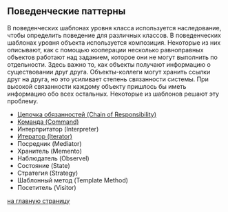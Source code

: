 Поведенческие паттерны
-------------------------
В поведенческих шаблонах уровня класса используется наследование, чтобы определить поведение для различных классов. 
В поведенческих шаблонах уровня объекта используется композиция. Некоторые из них описывают, как с помощью 
кооперации несколько равноправных объектов работают над заданием, которое они не могут выполнить по отдельности. 
Здесь важно то, как объекты получают информацию о существовании друг друга. 
Объекты-коллеги могут хранить ссылки друг на друга, но это усиливает степень связанности системы. 
При высокой связанности каждому объекту пришлось бы иметь информацию обо всех остальных.
Некоторые из шаблонов решают эту проблему.

 - [Цепочка обязанностей (Chain of Responsibility)](https://github.com/EvgeniyShipov/patterns/tree/master/src/main/java/ru/shipov/patterns/behavioral/Chain_of_Responsibility)
 - [Команда (Command)](https://github.com/EvgeniyShipov/patterns/tree/master/src/main/java/ru/shipov/patterns/behavioral/Command)
 - Интерпритатор (Interpreter)
 - [Итератор (Iterator)](https://github.com/EvgeniyShipov/patterns/tree/master/src/main/java/ru/shipov/patterns/behavioral/Iterator)
 - Посредник (Mediator)
 - Хранитель (Memento)
 - Наблюдатель (Observel)
 - Состояние (State)
 - Стратегия (Strategy)
 - Шаблонный метод (Template Method)
 - Посетитель (Visitor)
 
 [на главную страницу](https://github.com/EvgeniyShipov/patterns)